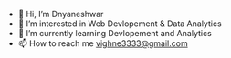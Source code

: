 - 👋 Hi, I’m Dnyaneshwar
- 👀 I’m interested in Web Devlopement & Data Analytics
- 🌱 I’m currently learning Devlopement and Analytics
- 📫 How to reach me vighne3333@gmail.com

<!---
vd3333/vd3333 is a ✨ special ✨ repository because its `README.md` (this file) appears on your GitHub profile.
You can click the Preview link to take a look at your changes.
--->
